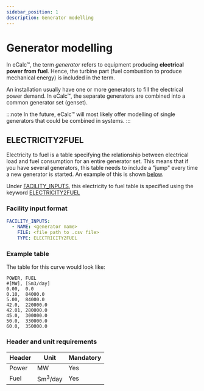 ```yaml
---
sidebar_position: 1
description: Generator modelling
---
```

# Generator modelling

In eCalc™, the term *generator* refers to equipment producing **electrical power from fuel**. Hence, the turbine part (fuel combustion to produce mechanical energy) is included in the term.

An installation usually have one or more generators to fill the electrical power demand. In eCalc™, the separate generators are combined into a common generator set (genset).

:::note
In the future, eCalc™ will most likely offer modelling of single generators that could be combined in systems.
:::

## ELECTRICITY2FUEL

Electricity to fuel is a table specifying the relationship between electrical load
and fuel consumption for an entire generator set. This means that if you have several generators,
this table needs to include a "jump" every time a new generator is started. An example of this
is shown [below](#Table-example).

Under [FACILITY_INPUTS](/about/modelling/setup/facility_inputs/index.md), this electricity to fuel table is specified using the keyword [ELECTRICITY2FUEL](/about/references/keywords/ELECTRICITY2FUEL.md)

### Facility input format

~~~~yaml
FACILITY_INPUTS:
  - NAME: <generator name>
    FILE: <file path to .csv file>
    TYPE: ELECTRICITY2FUEL
~~~~

### Example table
The table for this curve would look like:

~~~~~~~~text
POWER, FUEL
#[MW], [Sm3/day]
0.00,  0.0
0.10,  84000.0
5.00,  84000.0
42.0,  220000.0
42.01, 280000.0
45.0,  300000.0
50.0,  330000.0
60.0,  350000.0
~~~~~~~~

### Header and unit requirements

| Header | Unit| Mandatory |
| ----- | ----| --- |
| Power | MW | Yes|
| Fuel  |  Sm<sup>3</sup>/day| Yes|